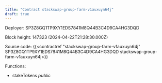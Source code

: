 ```yaml
---
title: "Contract stackswap-group-farm-v1auxuyn64j"
draft: true
---
```

Deployer: SP3Z8GQ1TP9XY1EDS7841M8Q44B3C4D9CA4HG3DQD


 



Block height: 147323 (2024-04-22T21:28:30.000Z)

Source code: {{<contractref "stackswap-group-farm-v1auxuyn64j" SP3Z8GQ1TP9XY1EDS7841M8Q44B3C4D9CA4HG3DQD stackswap-group-farm-v1auxuyn64j>}}

Functions:

* stakeTokens _public_
